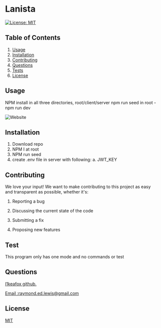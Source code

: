 # Lanista

[![License: MIT](https://img.shields.io/badge/License-MIT-yellow.svg)](https://opensource.org/licenses/MIT)

## Table of Contents

1.  [Usage](#Usage)
2.  [Installation](#Installation)
3.  [Contributing](#Contributing)
4.  [Questions](#Questions)
5.  [Tests](#Tests)
6.  [License](#License)

## Usage

NPM install in all three directories, root/client/server
npm run seed in root -
npm run dev

![Website](/assets/images/readme.PNG)

## Installation

1. Download repo
2. NPM I at root
3. NPM run seed
4. create .env file in server with following:
   a. JWT_KEY

## Contributing

We love your input! We want to make contributing to this project as easy and transparent as possible, whether it's:

1.  Reporting a bug

2.  Discussing the current state of the code

3.  Submitting a fix

4.  Proposing new features

## Test

This program only has one mode and no commands or test

## Questions

<a href='https://github.com/l1keafox'>l1keafox github.</a>

<a href="mailto: raymond.ed.lewis@gmail.com">Email :raymond.ed.lewis@gmail.com</a>

## License

[MIT](https://choosealicense.com/licenses/mit/)
